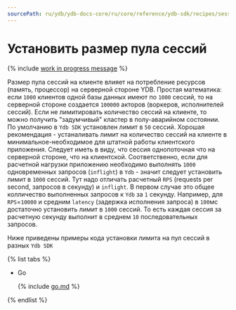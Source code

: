 ```yaml
---
sourcePath: ru/ydb/ydb-docs-core/ru/core/reference/ydb-sdk/recipes/session_pool_limit/index.md
---
```

# Установить размер пула сессий

{% include [work in progress message](../_includes/addition.md) %}

Размер пула сессий на клиенте влияет на потребление ресурсов (память, процессор) на серверной стороне YDB.
Простая математика: если `1000` клиентов одной базы данных имеют по `1000` сессий, то на серверной стороне создается `100000` акторов (воркеров, исполнителей сессий). Если не лимитировать количество сессий на клиенте, то можно получить "задумчивый" кластер в полу-аварийном состоянии.
По умолчанию в `Ydb SDK` установлен лимит в `50` сессий.
Хорошая рекомендация - устаналивать лимит на количество сессий на клиенте в минимальное-необходимое для штатной работы клиентского приложения. Следует иметь в виду, что сессия однопоточная что на серверной стороне, что на клиентской. Соответственно, если для расчетной нагрузки приложению необходимо выполнять  `1000` одновременных запросов (`inflight`) в `Ydb` - значит следует установить лимит в `1000` сессий.
Тут надо отличать расчетный `RPS` (requests per second, запросов в секунду) и `inflight`. В первом случае это общее колличество выполненных запросов к `Ydb` за `1` секунду. Например, для `RPS`=`10000` и средним `latency` (задержка исполнения запроса) в `100`мс достаточно установить лимит в `1000` сессий. То есть каждая сессия за расчетную секунду выполнит в среднем `10` последовательных запросов.

Ниже приведены примеры кода установки лимита на пул сессий в разных `Ydb SDK`

{% list tabs %}

- Go


  {% include [go.md](_includes/go.md) %}


{% endlist %}
